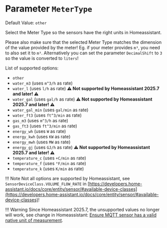 # Parameter `MeterType`
Default Value: `other`

Select the Meter Type so the sensors have the right units in Homeassistant.

Please also make sure that the selected Meter Type matches the dimension of the value provided by the meter!
Eg. if your meter provides `m³`, you need to also set it to `m³`.
Alternatively you can set the parameter `DecimalShift` to `3` so the value is converted to `liters`!

List of supported options:

- `other`
- `water_m3` (uses `m^3/h` as rate)
- `water_l`  (uses `l/h` as rate) **⚠️ Not supported by Homeassistant 2025.7 and later! ⚠️**
- `water_gal`  (uses `gal/h` as rate) **⚠️ Not supported by Homeassistant 2025.7 and later! ⚠️**
- `water_gal_min`  (uses `gal/min` as rate)
- `water_ft3` (uses `ft^3/min` as rate)
- `gas_m3` (uses `m^3/h` as rate)
- `gas_ft3` (uses `ft^3/min` as rate)
- `energy_wh` (uses `W` as rate)
- `energy_kwh` (uses `KW` as rate)
- `energy_mwh` (uses `MW` as rate)
- `energy_gj`  (uses `GJ/h` as rate) **⚠️ Not supported by Homeassistant 2025.7 and later! ⚠️**
- `temperature_c` (uses `+C/min` as rate)
- `temperature_f` (uses `°F/min` as rate)
- `temperature_k` (uses `K/min` as rate)

!!! Note
    Not all options are supported by Homeassistant, see `SensorDeviceClass.VOLUME_FLOW_RATE` in [https://developers.home-assistant.io/docs/core/entity/sensor/#available-device-classes](https://developers.home-assistant.io/docs/core/entity/sensor/#available-device-classes)!
    
!!! Warning
    Since Homeassistant 2025.7, the unsupported values no longer will work, see change in Homeassistant: [Ensure MQTT sensor has a valid native unit of measurement](https://github.com/home-assistant/core/pull/146722).
